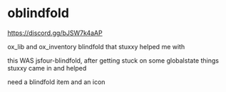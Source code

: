 # oblindfold

https://discord.gg/bJSW7k4aAP

ox_lib and ox_inventory blindfold that stuxxy helped me with

this WAS jsfour-blindfold, after getting stuck on some globalstate things stuxxy came in and helped 

need a blindfold item and an icon
